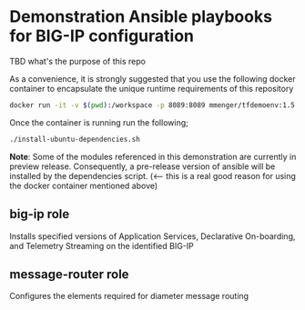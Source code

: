 # Demonstration Ansible playbooks for BIG-IP configuration
TBD what's the purpose of this repo

As a convenience, it is strongly suggested that you use the following docker container to encapsulate the unique runtime requirements of this repository
```bash
docker run -it -v $(pwd):/workspace -p 8089:8089 mmenger/tfdemoenv:1.5.5 /bin/bash
```

Once the container is running run the following;

```bash
./install-ubuntu-dependencies.sh
```

**Note**: Some of the modules referenced in this demonstration are currently in preview release. Consequently, a pre-release version of ansible will be installed by the dependencies script. (<-- this is a real good reason for using the docker container mentioned above)



## big-ip role
Installs specified versions of Application Services, Declarative On-boarding, and Telemetry Streaming on the identified BIG-IP

## message-router role
Configures the elements required for diameter message routing